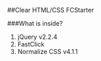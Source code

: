 ##Clear HTML/CSS FCStarter

###What is inside?

1. jQuery v2.2.4
2. FastClick
3. Normalize CSS v4.1.1